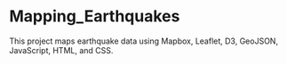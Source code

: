 # Mapping_Earthquakes
This project maps earthquake data using Mapbox, Leaflet, D3, GeoJSON, JavaScript, HTML, and CSS.
